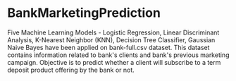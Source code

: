 # BankMarketingPrediction
Five Machine Learning Models - Logistic Regression, Linear Discriminant Analysis, K-Nearest Neighbor (KNN), Decision Tree Classifier, Gaussian Naive Bayes have been applied on bank-full.csv dataset. This dataset contains information related to bank's clients and bank's previous marketing campaign. Objective is to predict whether a client will subscribe to a term deposit product offering by the bank or not.
